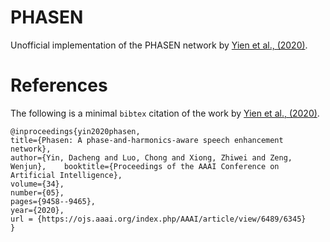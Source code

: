 # PHASEN

Unofficial implementation of the PHASEN network by [Yien et al., (2020)](https://ojs.aaai.org/index.php/AAAI/article/view/6489). 

# References

The following is a minimal `bibtex` citation of the work by [Yien et al., (2020)](https://ojs.aaai.org/index.php/AAAI/article/view/6489).

	@inproceedings{yin2020phasen,
	title={Phasen: A phase-and-harmonics-aware speech enhancement network},
	author={Yin, Dacheng and Luo, Chong and Xiong, Zhiwei and Zeng, Wenjun},	booktitle={Proceedings of the AAAI Conference on Artificial Intelligence},
	volume={34},
	number={05},
	pages={9458--9465},
	year={2020},
	url = {https://ojs.aaai.org/index.php/AAAI/article/view/6489/6345}
	} 
